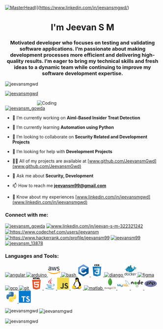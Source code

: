 [![MasterHead](http://theaccidentalgeek.com/wp-content/uploads/2017/06/computer-geek@2x.png)](https://github.com/JeevansmGwd/JeevansmGwd/blob/main/github%20banner.png))](https://www.linkedin.com/in/jeevansmgwd/)

<h1 align="center">I'm Jeevan S M</h1>
<h3 align="center">Motivated developer who focuses on testing and validating software applications. I’m passionate about making development processes more efficient and delivering high-quality results. I’m eager to bring my technical skills and fresh ideas to a dynamic team while continuing to improve my software development expertise.</h3>

<p align="left"> <img src="https://komarev.com/ghpvc/?username=jeevansmgwd&label=Profile%20views&color=0e75b6&style=flat" alt="jeevansmgwd" /> </p>

<p align="left"> <a href="https://github.com/ryo-ma/github-profile-trophy"><img src="https://github-profile-trophy.vercel.app/?username=jeevansmgwd" alt="jeevansmgwd" /></a> </p>

<img align="right" alt="Coding" width="400" src="https://ayodele-olufemi.github.io/MyBioSite/images/coding.gif">

<p align="left"> <a href="https://twitter.com/jeevansm_gowda" target="blank"><img src="https://img.shields.io/twitter/follow/jeevansm_gowda?logo=twitter&style=for-the-badge" alt="jeevansm_gowda" /></a> </p>

- 🔭 I’m currently working on **Aiml-Based Insider Treat Detection**

- 🌱 I’m currently learning **Automation using Python**

- 👯 I’m looking to collaborate on **Security Related and Development Projects**

- 🤝 I’m looking for help with **Development Projects**

- 👨‍💻 All of my projects are available at [www.github.com/JeevansmGwd](www.github.com/JeevansmGwd)

- 💬 Ask me about **Security, Development**

- 📫 How to reach me **jeevansm99@gmail.com**

- 📄 Know about my experiences [www.linkedin.com/in/jeevansmgwd](www.linkedin.com/in/jeevansmgwd)

<h3 align="left">Connect with me:</h3>
<p align="left">
<a href="https://twitter.com/jeevansm_gowda" target="blank"><img align="center" src="https://raw.githubusercontent.com/rahuldkjain/github-profile-readme-generator/master/src/images/icons/Social/twitter.svg" alt="jeevansm_gowda" height="30" width="40" /></a>
<a href="https://linkedin.com/in/www.linkedin.com/in/jeevan-s-m-322321242" target="blank"><img align="center" src="https://raw.githubusercontent.com/rahuldkjain/github-profile-readme-generator/master/src/images/icons/Social/linked-in-alt.svg" alt="www.linkedin.com/in/jeevan-s-m-322321242" height="30" width="40" /></a>
<a href="https://www.codechef.com/users/https://www.codechef.com/users/jeevansm" target="blank"><img align="center" src="https://cdn.jsdelivr.net/npm/simple-icons@3.1.0/icons/codechef.svg" alt="https://www.codechef.com/users/jeevansm" height="30" width="40" /></a>
<a href="https://www.leetcode.com/https://www.hackerrank.com/profile/jeevansm99" target="blank"><img align="center" src="https://raw.githubusercontent.com/rahuldkjain/github-profile-readme-generator/master/src/images/icons/Social/leet-code.svg" alt="https://www.hackerrank.com/profile/jeevansm99" height="30" width="40" /></a>
<a href="https://www.hackerearth.com/jeevansm99" target="blank"><img align="center" src="https://raw.githubusercontent.com/rahuldkjain/github-profile-readme-generator/master/src/images/icons/Social/hackerearth.svg" alt="jeevansm99" height="30" width="40" /></a>
<a href="https://discord.gg/jeevansm_13878" target="blank"><img align="center" src="https://raw.githubusercontent.com/rahuldkjain/github-profile-readme-generator/master/src/images/icons/Social/discord.svg" alt="jeevansm_13878" height="30" width="40" /></a>
</p>

<h3 align="left">Languages and Tools:</h3>
<p align="left"> <a href="https://angular.io" target="_blank" rel="noreferrer"> <img src="https://angular.io/assets/images/logos/angular/angular.svg" alt="angular" width="40" height="40"/> </a> <a href="https://www.arduino.cc/" target="_blank" rel="noreferrer"> <img src="https://cdn.worldvectorlogo.com/logos/arduino-1.svg" alt="arduino" width="40" height="40"/> </a> <a href="https://aws.amazon.com" target="_blank" rel="noreferrer"> <img src="https://raw.githubusercontent.com/devicons/devicon/master/icons/amazonwebservices/amazonwebservices-original-wordmark.svg" alt="aws" width="40" height="40"/> </a> <a href="https://www.gnu.org/software/bash/" target="_blank" rel="noreferrer"> <img src="https://www.vectorlogo.zone/logos/gnu_bash/gnu_bash-icon.svg" alt="bash" width="40" height="40"/> </a> <a href="https://www.cprogramming.com/" target="_blank" rel="noreferrer"> <img src="https://raw.githubusercontent.com/devicons/devicon/master/icons/c/c-original.svg" alt="c" width="40" height="40"/> </a> <a href="https://www.w3schools.com/css/" target="_blank" rel="noreferrer"> <img src="https://raw.githubusercontent.com/devicons/devicon/master/icons/css3/css3-original-wordmark.svg" alt="css3" width="40" height="40"/> </a> <a href="https://www.djangoproject.com/" target="_blank" rel="noreferrer"> <img src="https://cdn.worldvectorlogo.com/logos/django.svg" alt="django" width="40" height="40"/> </a> <a href="https://www.docker.com/" target="_blank" rel="noreferrer"> <img src="https://raw.githubusercontent.com/devicons/devicon/master/icons/docker/docker-original-wordmark.svg" alt="docker" width="40" height="40"/> </a> <a href="https://www.figma.com/" target="_blank" rel="noreferrer"> <img src="https://www.vectorlogo.zone/logos/figma/figma-icon.svg" alt="figma" width="40" height="40"/> </a> <a href="https://cloud.google.com" target="_blank" rel="noreferrer"> <img src="https://www.vectorlogo.zone/logos/google_cloud/google_cloud-icon.svg" alt="gcp" width="40" height="40"/> </a> <a href="https://git-scm.com/" target="_blank" rel="noreferrer"> <img src="https://www.vectorlogo.zone/logos/git-scm/git-scm-icon.svg" alt="git" width="40" height="40"/> </a> <a href="https://www.w3.org/html/" target="_blank" rel="noreferrer"> <img src="https://raw.githubusercontent.com/devicons/devicon/master/icons/html5/html5-original-wordmark.svg" alt="html5" width="40" height="40"/> </a> <a href="https://www.java.com" target="_blank" rel="noreferrer"> <img src="https://raw.githubusercontent.com/devicons/devicon/master/icons/java/java-original.svg" alt="java" width="40" height="40"/> </a> <a href="https://developer.mozilla.org/en-US/docs/Web/JavaScript" target="_blank" rel="noreferrer"> <img src="https://raw.githubusercontent.com/devicons/devicon/master/icons/javascript/javascript-original.svg" alt="javascript" width="40" height="40"/> </a> <a href="https://www.linux.org/" target="_blank" rel="noreferrer"> <img src="https://raw.githubusercontent.com/devicons/devicon/master/icons/linux/linux-original.svg" alt="linux" width="40" height="40"/> </a> <a href="https://www.mathworks.com/" target="_blank" rel="noreferrer"> <img src="https://upload.wikimedia.org/wikipedia/commons/2/21/Matlab_Logo.png" alt="matlab" width="40" height="40"/> </a> <a href="https://www.mongodb.com/" target="_blank" rel="noreferrer"> <img src="https://raw.githubusercontent.com/devicons/devicon/master/icons/mongodb/mongodb-original-wordmark.svg" alt="mongodb" width="40" height="40"/> </a> <a href="https://www.mysql.com/" target="_blank" rel="noreferrer"> <img src="https://raw.githubusercontent.com/devicons/devicon/master/icons/mysql/mysql-original-wordmark.svg" alt="mysql" width="40" height="40"/> </a> <a href="https://nodejs.org" target="_blank" rel="noreferrer"> <img src="https://raw.githubusercontent.com/devicons/devicon/master/icons/nodejs/nodejs-original-wordmark.svg" alt="nodejs" width="40" height="40"/> </a> <a href="https://www.php.net" target="_blank" rel="noreferrer"> <img src="https://raw.githubusercontent.com/devicons/devicon/master/icons/php/php-original.svg" alt="php" width="40" height="40"/> </a> <a href="https://www.python.org" target="_blank" rel="noreferrer"> <img src="https://raw.githubusercontent.com/devicons/devicon/master/icons/python/python-original.svg" alt="python" width="40" height="40"/> </a> <a href="https://www.typescriptlang.org/" target="_blank" rel="noreferrer"> <img src="https://raw.githubusercontent.com/devicons/devicon/master/icons/typescript/typescript-original.svg" alt="typescript" width="40" height="40"/> </a> </p>

<p><img align="left" src="https://github-readme-stats.vercel.app/api/top-langs?username=jeevansmgwd&show_icons=true&locale=en&layout=compact" alt="jeevansmgwd" /></p>

<p>&nbsp;<img align="center" src="https://github-readme-stats.vercel.app/api?username=jeevansmgwd&show_icons=true&locale=en" alt="jeevansmgwd" /></p>

<p><img align="center" src="https://github-readme-streak-stats.herokuapp.com/?user=jeevansmgwd&" alt="jeevansmgwd" /></p>
